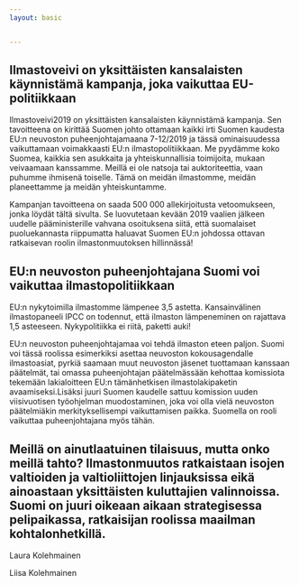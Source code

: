 ```yaml
---
layout: basic


---
```


## Ilmastoveivi on yksittäisten kansalaisten käynnistämä kampanja, joka vaikuttaa EU-politiikkaan

Ilmastoveivi2019 on yksittäisten kansalaisten käynnistämä kampanja. Sen tavoitteena on kirittää Suomen johto ottamaan kaikki irti Suomen kaudesta EU:n neuvoston puheenjohtajamaana 7-12/2019 ja tässä ominaisuudessa vaikuttamaan voimakkaasti EU:n ilmastopolitiikkaan. Me pyydämme koko Suomea, kaikkia sen asukkaita ja yhteiskunnallisia toimijoita, mukaan veivaamaan kanssamme. Meillä ei ole natsoja tai auktoriteettia, vaan puhumme ihmisenä toiselle. Tämä on meidän ilmastomme, meidän planeettamme ja meidän yhteiskuntamme.

Kampanjan tavoitteena on saada 500 000 allekirjoitusta vetoomukseen, jonka löydät tältä sivulta. Se luovutetaan kevään 2019 vaalien jälkeen uudelle pääministerille vahvana osoituksena siitä, että suomalaiset puoluekannasta riippumatta haluavat Suomen EU:n johdossa ottavan ratkaisevan roolin ilmastonmuutoksen hillinnässä!

## EU:n neuvoston puheenjohtajana Suomi voi vaikuttaa ilmastopolitiikkaan 

EU:n nykytoimilla ilmastomme lämpenee 3,5 astetta. Kansainvälinen ilmastopaneeli IPCC on todennut, että ilmaston  lämpeneminen on rajattava 1,5 asteeseen. Nykypolitiikka ei riitä, paketti auki!

EU:n neuvoston puheenjohtajamaa voi tehdä ilmaston eteen paljon. Suomi voi tässä roolissa esimerkiksi asettaa neuvoston kokousagendalle ilmastoasiat, pyrkiä saamaan muut neuvoston jäsenet tuottamaan kanssaan päätelmät, tai omassa puheenjohtajan päätelmässään kehottaa komissiota tekemään lakialoitteen EU:n tämänhetkisen ilmastolakipaketin avaamiseksi.Lisäksi juuri Suomen kaudelle sattuu komission uuden viisivuotisen työohjelman muodostaminen, joka voi olla vielä neuvoston päätelmiäkin merkityksellisempi vaikuttamisen paikka. Suomella on rooli vaikuttaa puheenjohtajana myös tähän.

## Meillä on ainutlaatuinen tilaisuus, mutta onko meillä tahto? Ilmastonmuutos ratkaistaan isojen valtioiden ja valtioliittojen linjauksissa eikä ainoastaan yksittäisten kuluttajien valinnoissa. Suomi on juuri oikeaan aikaan strategisessa pelipaikassa, ratkaisijan roolissa maailman kohtalonhetkillä. 

Laura Kolehmainen

Liisa Kolehmainen